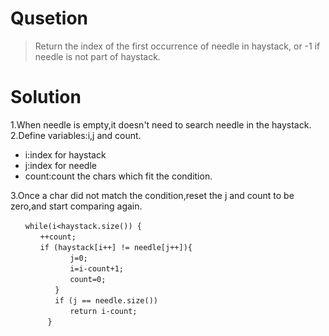 # Qusetion  

>Return the index of the first occurrence of needle in haystack, or -1 if needle is not part of haystack.  

# Solution  
1.When needle is empty,it doesn't need to search needle in the haystack.  
2.Define variables:i,j and count.  

* i:index for haystack
* j:index for needle
* count:count the chars which fit the condition.

3.Once a char did not match the condition,reset the j and count to be zero,and start comparing again.  
```
　　while(i<haystack.size()) {  
　　　　++count;  
　　　　if (haystack[i++] != needle[j++]){  
　　　　　　　　j=0;  
　　　　　　　　i=i-count+1;  
　　　　　　　　count=0;  
　　　　　　}  
　　　　　　if (j == needle.size())  
　　　　　　　　return i-count;  
　　　　　}  
``` 

